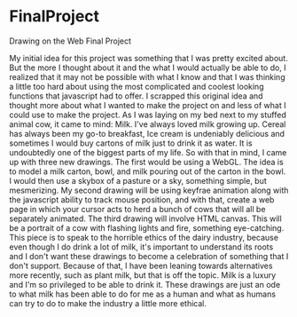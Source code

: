 # FinalProject
Drawing on the Web Final Project


My initial idea for this project was something that I was pretty excited about. But the more I thought about it and the what I would actually be able to do, I realized that it may not be possible with what I know and that I was thinking a little too hard about using the most complicated and coolest looking functions that javascript had to offer. I scrapped this original idea and thought more about what I wanted to make the project on and less of what I could use to make the project. As I was laying on my bed next to my stuffed animal cow, it came to mind: Milk. I've always loved milk growing up. Cereal has always been my go-to breakfast, Ice cream is undeniably delicious and sometimes I would buy cartons of milk just to drink it as water. It is undoubtedly one of the biggest parts of my life. So with that in mind, I came up with three new drawings. The first would be using a WebGL. The idea is to model a milk carton, bowl, and milk pouring out of the carton in the bowl. I would then use a skybox of a pasture or a sky, something simple, but mesmerizing. My second drawing will be using keyfrae animation along with the javascript ability to track mouse position, and with that, create a web page in which your cursor acts to herd a bunch of cows that will all be separately animated. The third drawing will involve HTML canvas. This will be a portrait of a cow with flashing lights and fire, something eye-catching. This piece is to speak to the horrible ethics of the dairy industry, because even though I do drink a lot of milk, it's important to understand its roots and I don't want these drawings to become a celebration of something that I don't support. Because of that, I have been leaning towards alternatives more recently, such as plant milk, but that is off the topic. Milk is a luxury and I'm so privileged to be able to drink it. These drawings are just an ode to what milk has been able to do for me as a human and what as humans can try to do to make the industry a little more ethical. 
